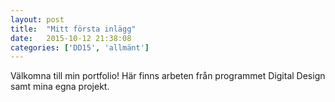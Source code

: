 ```yaml
---
layout: post
title:  "Mitt första inlägg"
date:   2015-10-12 21:38:08
categories: ['DD15', 'allmänt']
---
```


Välkomna till min portfolio! Här finns arbeten från programmet Digital Design samt mina egna projekt.